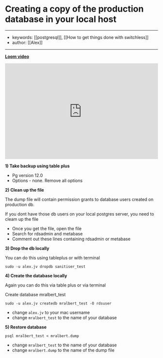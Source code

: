 # Creating a copy of the production database in your local host
---
- keywords: [[postgresql]], [[How to get things done with switchless]]
- author: [[Alex]]
---
**[Loom video](https://www.loom.com/share/84c95cc6243a4ea084957b8ce47c4648)**   
<div style="position: relative; padding-bottom: 62.5%; height: 0;"><iframe src="https://www.loom.com/embed/84c95cc6243a4ea084957b8ce47c4648" frameborder="0" webkitallowfullscreen mozallowfullscreen allowfullscreen style="position: absolute; top: 0; left: 0; width: 100%; height: 100%;"></iframe></div>

**1) Take backup using table plus**

- Pg version 12.0
- Options - none. Remove all options

**2) Clean up the file**

The dump file will contain permission grants to database users created on production db. 

If you dont have those db users on your local postgres server, you need to cleam up the file 

- Once you get the file, open the file 
- Search for rdsadmin and metabase
- Comment out these lines containing rdsadmin or metabase

**3) Drop the db locally**

You can do this using tableplus or with terminal 
```
sudo -u alex.jv dropdb sanitiser_test
```

**4) Create the database locally**

Again you can do this via table plus or via terminal

Create database mralbert_test

```
sudo -u alex.jv createdb mralbert_test -O rdsuser
```

- change `alex.jv` to your mac username
- change `mralbert_test` to the name of your database

**5) Restore database**
```
psql mralbert_test < mralbert.dump
```

- change `mralbert_test` to the name of your database
- change `mralbert.dump` to the name of the dump file
